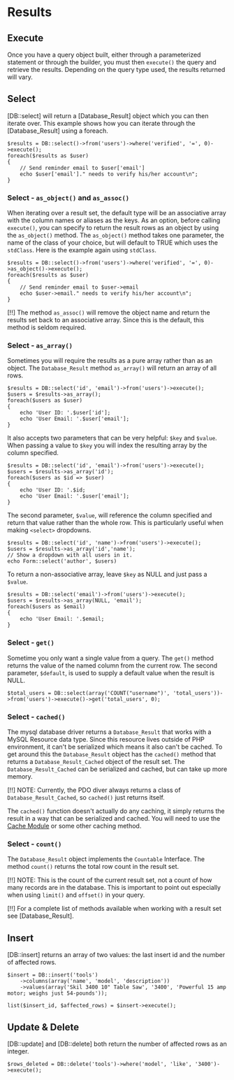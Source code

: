 # Results

## Execute

Once you have a query object built, either through a parameterized statement or through the builder, you must then `execute()` the query and retrieve the results. Depending on the query type used, the results returned will vary. 

## Select

[DB::select] will return a [Database_Result] object which you can then iterate over. This example shows how you can iterate through the [Database_Result] using a foreach.

	$results = DB::select()->from('users')->where('verified', '=', 0)->execute();
	foreach($results as $user)
	{
		// Send reminder email to $user['email']
		echo $user['email']." needs to verify his/her account\n";
	}

### Select - `as_object()` and `as_assoc()`

When iterating over a result set, the default type will be an associative array with the column names or aliases as the keys. As an option, before calling `execute()`, you can specify to return the result rows as an object by using the `as_object()` method. The `as_object()` method takes one parameter, the name of the class of your choice, but will default to TRUE which uses the `stdClass`. Here is the example again using `stdClass`.

	$results = DB::select()->from('users')->where('verified', '=', 0)->as_object()->execute();
	foreach($results as $user)
	{
		// Send reminder email to $user->email
		echo $user->email." needs to verify his/her account\n";
	}

[!!] The method `as_assoc()` will remove the object name and return the results set back to an associative array. Since this is the default, this method is seldom required.

### Select - `as_array()`

Sometimes you will require the results as a pure array rather than as an object. The `Database_Result` method `as_array()` will return an array of all rows. 

	$results = DB::select('id', 'email')->from('users')->execute();
	$users = $results->as_array();
	foreach($users as $user)
	{
		echo 'User ID: '.$user['id'];
		echo 'User Email: '.$user['email'];
	}

It also accepts two parameters that can be very helpful: `$key` and `$value`. When passing a value to `$key` you will index the resulting array by the column specified.

	$results = DB::select('id', 'email')->from('users')->execute();
	$users = $results->as_array('id');
	foreach($users as $id => $user)
	{
		echo 'User ID: '.$id;
		echo 'User Email: '.$user['email'];
	}

The second parameter, `$value`, will reference the column specified and return that value rather than the whole row.  This is particularly useful when making `<select>` dropdowns.

	$results = DB::select('id', 'name')->from('users')->execute();
	$users = $results->as_array('id','name');
	// Show a dropdown with all users in it.
	echo Form::select('author', $users)

To return a non-associative array, leave `$key` as NULL and just pass a `$value`.

	$results = DB::select('email')->from('users')->execute();
	$users = $results->as_array(NULL, 'email');
	foreach($users as $email)
	{
		echo 'User Email: '.$email;
	}

### Select - `get()`

Sometime you only want a single value from a query. The `get()` method returns the value of the named column from the current row. The second parameter, `$default`, is used to supply a default value when the result is NULL.

	$total_users = DB::select(array('COUNT("username")', 'total_users'))->from('users')->execute()->get('total_users', 0);

### Select - `cached()`

The mysql database driver returns a `Database_Result` that works with a MySQL Resource data type. Since this resource lives outside of PHP environment, it can't be serialized which means it also can't be cached. To get around this the `Database_Result` object has the `cached()` method that returns a `Database_Result_Cached` object of the result set. The `Database_Result_Cached` can be serialized and cached, but can take up more memory. 

[!!] NOTE: Currently, the PDO diver always returns a class of `Database_Result_Cached`, so `cached()` just returns itself.

The `cached()` function doesn't actually do any caching, it simply returns the result in a way that can be serialized and cached.  You will need to use the [Cache Module](../cache) or some other caching method.

### Select - `count()`

The `Database_Result` object implements the `Countable` Interface. The method `count()` returns the total row count in the result set. 

[!!] NOTE: This is the count of the current result set, not a count of how many records are in the database. This is important to point out especially when using `limit()` and `offset()` in your query.

[!!] For a complete list of methods available when working with a result set see [Database_Result].

## Insert

[DB::insert] returns an array of two values: the last insert id and the number of affected rows.
	
	$insert = DB::insert('tools')
		->columns(array('name', 'model', 'description'))
		->values(array('Skil 3400 10" Table Saw', '3400', 'Powerful 15 amp motor; weighs just 54-pounds'));
		
	list($insert_id, $affected_rows) = $insert->execute();

## Update & Delete

[DB::update] and [DB::delete] both return the number of affected rows as an integer.

	$rows_deleted = DB::delete('tools')->where('model', 'like', '3400')->execute();
